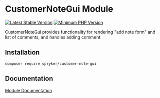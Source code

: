 # CustomerNoteGui Module
[![Latest Stable Version](https://poser.pugx.org/spryker/customer-note-gui/v/stable.svg)](https://packagist.org/packages/spryker/customer-note-gui)
[![Minimum PHP Version](https://img.shields.io/badge/php-%3E%3D%207.4-8892BF.svg)](https://php.net/)

CustomerNoteGui provides functionality for rendering "add note form" and list of comments, and handles adding comment.

## Installation

```
composer require spryker/customer-note-gui
```

## Documentation

[Module Documentation](https://docs.spryker.com)
